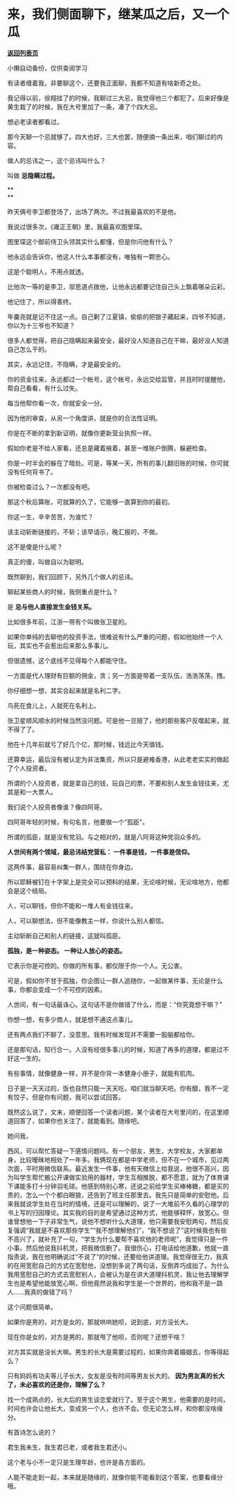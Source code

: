 # 来，我们侧面聊下，继某瓜之后，又一个瓜

[**返回列表页**](/gzh/记忆承载3)

小懒自动备份，仅供查阅学习

有读者缠着我，非要聊这个，还要我正面聊，我都不知道有啥新奇之处。  

  

我记得以前，徐翔挂了的时候，我聊过三大忌，我觉得他三个都犯了。后来好像是黄生栽了的时候，我在大号里加了一条，凑了个四大忌。

  

想必老读者都看过。  

  

那今天聊一个忌就够了。四大也好，三大也罢，随便摘一条出来，咱们聊过的内容。  

  

做人的忌讳之一，这个忌讳叫什么？  

  

叫做 **忌隐瞒过程。**  

 **  
**

昨天俩号李卫都登场了，出场了两次。不过我最喜欢的不是他。

  

我说过很多次，《雍正王朝》里，我最喜欢图里琛。

  

图里琛这个御前侍卫头领其实什么都懂，但是你问他有什么？

  

他永远会告诉你，他这人什么本事都没有，唯独有一颗忠心。

  

这是个聪明人，不用点就透。  

  

比他次一等的是李卫，邬思道点拨他，让他永远都要记住自己头上飘着哪朵云彩。

  

他记住了，所以得善终。

  

年羹尧就是记不住这一点。自己剿了江夏镇，偷偷的把银子藏起来，四爷不知道，你以为十三爷也不知道？

  

很多人都觉得，把自己隐瞒起来最安全，最好没人知道自己在干嘛，最好没人知道自己怎么干的。

  

其实，永远记住，不隐瞒，才是最安全的。

  

你的资金往来，永远都过一个帐号，这个帐号，永远交给监管，并且时时提醒他，帮自己看看，有什么过失。

  

每当他帮你看一次，你就安全一分。

  

因为他的审查，从另一个角度讲，就是你的合法性证明。

  

你是在不断的拿到新证明，就像你更新营业执照一样。

  

假如你老是不给人家看，还总是藏着掖着，甚至一堆账户倒腾，躲避检查。

  

你是一时半会的躲在了暗处。可是，等某一天，所有的事儿翻旧账的时候，你可就没有任何背书了。

  

你被检查过么？一次都没有吧。

  

那这个秋后算账，可就算的久了，它能够一直算到你的最初。

  

你这一生，辛辛苦苦，为谁忙？

  

该主动斩断链接的，不斩；该早请示，晚汇报的，不做。

  

这不是傻是什么呢？

  

真正的傻，叫做自以为聪明。

  

既然聊到，我们回顾下，另外几个做人的忌讳。  

  

聊起某些商人的时候，我侧重点是什么？  

  

是 **忌与他人直接发生金钱关系。**

  

比如很多年前，江浙一带有个叫做张卫星的。

  

如果你单纯的去聊他的投资手法，很难说有什么严重的问题，假如他始终一个人玩，其实也不会惹出后来那么多事儿。

  

但很遗憾，这个底线不见得每个人都能守住。

  

一方面是代人理财有巨额的佣金，贪；另一方面是带着一支队伍，浩浩荡荡，拽。

  

你仔细想一想，其实合起来就是名利二字。  

  

鸟死在食儿上，人就死在名利上。  

  

张卫星顺风顺水的时候当然没问题。可是他一旦赔了，他的那些客户反噬起来，就不得了了。

  

他在十几年前就亏了好几个亿，那时候，钱远比今天值钱。

  

还算幸运，最后没有被认定为非法集资，所以只是避难香港，从此老老实实的做起了个人投资者。

  

所谓的个人投资者，就是拿自己的钱，玩自己的票，不要和别人发生金钱往来，尤其是和一大票人。

  

我们说个人投资者像谁？像四阿哥。

  

四阿哥年轻的时候，有句名言，他要做一个“孤臣"。

  

所谓的孤臣，就是没有党羽。与之相对的，就是八阿哥这种党羽众多的。

  

 **人世间有两个领域，最忌讳结党营私： 一件事是钱，一件事是信仰。**

  

这两件事，最容易纠集一群人，围绕在你身边。

  

所以耶稣被钉在十字架上是完全可以预料的结果，无论啥时候，无论啥地方，他都会是这个结局。

  

人，可以聊钱，但你不能和一堆人有金钱往来。

人，可以聊想法，但不能像教主一样，你说什么别人都信。

  

主动斩断自己和别人的链接，这就叫孤臣。

  

 **孤独，是一种姿态。 一种让人放心的姿态。**

  

它表示你是可控的。你做的所有事，都仅限于你一个人。无公害。

  

可是，假如你不甘于孤独，你企图让一群人追随你，一起做某件事，无论是什么事，你都会变成一个不可控的因素。

  

人世间，有一句话最诛心。这句话不是你做错了什么，而是：“你究竟想干嘛？”

  

你想一想，有多少商人，就是想不通这点事儿。  

  

还有两点我们不聊了，没意思。我有时候发现并不需要一股脑都给你。  

  

还是那句话，知行合一。人没有经很多事儿的时候，知道了再多的道理，都是过不好这一生的。

  

有些事情，就像健身一样，并不是你背一本健身小册子，就能有肌肉。  

  

日子是一天天过的，饭也自然只能一天天吃，咱们就当聊天吧。你有醋，我不一定有饺子，但是你有问题，我可以尝试回答。

  

既然这么说了，文末，顺便回答一个读者问题，某个读者在大号里问的，在这里顺道回答了，如果你也关注了，就能看到。随缘吧。

  

她问我，

  

西风，可以帮忙答疑一下感情问题吗。有一个朋友，男生，大学校友，大家都单身，比较暧昧地相处了一年多。我俩现在都是中学老师，但不在一个城市，见过两次面，平时用微信联系。最近发生一件事，他有天微信上给我说，他很不高兴，因为叫学生帮忙搬公开课做实验用的器材，学生互相推脱，都不愿意，就为了体育课下课能多打十分钟羽毛球。他感到特别心寒，还说之前给学生买棒棒糖，都是买的贵的，怎么一个个都白眼狼，还告到了班主任那里去。我先只是简单的安慰他。后来我就说学生处在当时的情境，还是可以理解的，说了一大堆前不久看的心理学的书上写的归因理论。其实我的目的是希望通过这种方式，他能够释怀，放宽心。但谁曾想他一下子非常生气，说他不想听什么大道理，他只需要我安慰两句，然后反复强调“我就是不喜欢那些学生”“我不想理解他们”，“我不想说了”这时候我也有些不高兴了，就补充了一句，“学生为什么要帮不喜欢他的老师呢”，我觉得只是一件小事。然后他说我抖机灵，把我微信删了。我很伤心，打电话给他道歉，他就一直指责说，我在他明确说过“不说了”的时候，还要给他讲道理。我觉得很无力，我真的在用宽慰自己的方式在宽慰他，没想到多说了两句话，反倒弄巧成拙了。为什么我用宽慰自己的方式去宽慰别人，会被认为是在讲大道理抖机灵，我让他去理解学生也是希望他能放宽心啊，但他竟然说我和学生是一个世界的，他和我不是一路人......我真的做错了吗？

  

这个问题很简单。  

  

如果你是男的，对方是女的，那就哄哄她呗，说到底，对方没长大。

现在你是女的，对方是男的，那就甩了他呗，否则呢？还想干啥？

  

对方其实就是没长大嘛。男生的长大是需要过程的，如果你奔着婚姻去，你等得起么？

  

只有妈妈有功夫等儿子长大，女友是没有时间等男友长大的。 **因为男友真的长大了，未必喜欢的还是你，理解了么？**

  

找一个成熟点的，长大后的男生谈恋爱就行了。至于这个男生，他需要的是时间，时间也许会让他长大，变成另一个人，也许不会。但无论怎么样，和你都没啥缘分。

  

有首诗怎么说的？

  

君生我未生，我生君已老，或者我生君还小。  

  

这个老与小不一定只是生理年龄，也许是各方面的。  

  

人能不能走到一起，本来就是随缘的，就像你能不能看到这个答案，也要看缘分哦。


